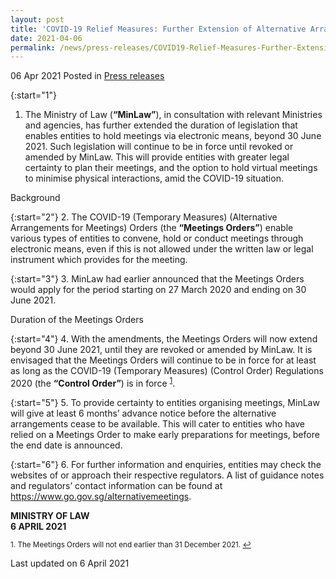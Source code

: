 ```yaml
---
layout: post
title: 'COVID-19 Relief Measures: Further Extension of Alternative Arrangements for Meetings' 
date: 2021-04-06
permalink: /news/press-releases/COVID19-Relief-Measures-Further-Extension-of-Alternative-Arrangements-for-Meetings 
---
```


06 Apr 2021 Posted in [Press releases](/news/press-releases)

{:start="1"}
1.	The Ministry of Law (**“MinLaw”**), in consultation with relevant Ministries and agencies, has further extended the duration of legislation that enables entities to hold meetings via electronic means, beyond 30 June 2021. Such legislation will continue to be in force until revoked or amended by MinLaw. This will provide entities with greater legal certainty to plan their meetings, and the option to hold virtual meetings to minimise physical interactions, amid the COVID-19 situation. 

Background

{:start="2"}
2.	The COVID-19 (Temporary Measures) (Alternative Arrangements for Meetings) Orders (the **“Meetings Orders”**) enable various types of entities to convene, hold or conduct meetings through electronic means, even if this is not allowed under the written law or legal instrument which provides for the meeting.

{:start="3"}
3.	MinLaw had earlier announced that the Meetings Orders would apply for the period starting on 27 March 2020 and ending on 30 June 2021. 

Duration of the Meetings Orders

{:start="4"}
4.	With the amendments, the Meetings Orders will now extend beyond 30 June 2021, until they are revoked or amended by MinLaw. It is envisaged that the Meetings Orders will continue to be in force for at least as long as the COVID-19 (Temporary Measures) (Control Order) Regulations 2020 (the **“Control Order”**) is in force <sup><a href="#fn1" id="ref1">1</a></sup>.  

{:start="5"}
5.	To provide certainty to entities organising meetings, MinLaw will give at least 6 months’ advance notice before the alternative arrangements cease to be available. This will cater to entities who have relied on a Meetings Order to make early preparations for meetings, before the end date is announced.

{:start="6"}
6.	For further information and enquiries, entities may check the websites of or approach their respective regulators. A list of guidance notes and regulators’ contact information can be found at <a href="https://www.go.gov.sg/alternativemeetings" target="new">https://www.go.gov.sg/alternativemeetings</a>.


**MINISTRY OF LAW**
<br>**6 APRIL 2021**

<p><sup id="fn1">1. The Meetings Orders will not end earlier than 31 December 2021. <a href="#ref1" title="Jump back to footnote 1 in the text.">↩</a></sup></p>

<p class="right-side-updated">Last updated on 6 April 2021</p>
